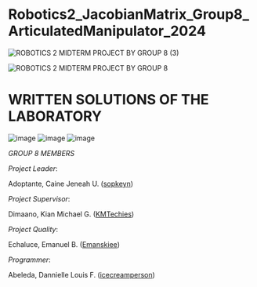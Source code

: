# Robotics2_JacobianMatrix_Group8_ArticulatedManipulator_2024
![ROBOTICS 2 MIDTERM PROJECT BY GROUP 8 (3)](https://github.com/icecreamperson/Robotics2_JacobianMatrix_Group8_ArticulatedManipulator_2024/assets/157493649/8329a826-88ff-45cf-a617-7976c7d18acf)

![ROBOTICS 2 MIDTERM PROJECT BY GROUP 8](https://github.com/icecreamperson/CSE_StepResponse_MEXE_3201_Group-8_2024/assets/157493649/a12ad46c-3cfe-4ad9-8ad8-f6e60c75ef98)

# WRITTEN SOLUTIONS OF THE LABORATORY

![image](https://github.com/icecreamperson/Robotics2_JacobianMatrix_Group8_ArticulatedManipulator_2024/assets/157558526/67623c10-21c7-48f7-a7ba-c3cd4c931b6b)
![image](https://github.com/icecreamperson/Robotics2_JacobianMatrix_Group8_ArticulatedManipulator_2024/assets/157558526/85dc3324-e5b7-451c-972e-8fee6e069797)
![image](https://github.com/icecreamperson/Robotics2_JacobianMatrix_Group8_ArticulatedManipulator_2024/assets/157558526/05f473ee-fa0a-4c00-8759-f1e3a3ad77a5)



*GROUP 8 MEMBERS*

*Project Leader*:

Adoptante, Caine Jeneah U. ([sopkeyn](https://github.com/sopkeyn))

*Project Supervisor*:

Dimaano, Kian Michael G. ([KMTechies](https://github.com/KMTechies))

*Project Quality*:

Echaluce, Emanuel B. ([Emanskiee](https://github.com/Emanskiee))

*Programmer*:

Abeleda, Dannielle Louis F. ([icecreamperson](https://github.com/icecreamperson))
